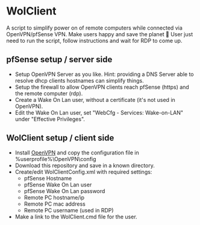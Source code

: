 # WolClient

A script to simplify power on of remote computers while connected via OpenVPN/pfSense VPN. Make users happy and save the planet :blossom:
User just need to run the script, follow instructions and wait for RDP to come up.

## pfSense setup / server side

- Setup OpenVPN Server as you like.
  Hint: providing a DNS Server able to resolve dhcp clients hostnames can simplify things.
- Setup the firewall to allow OpenVPN clients reach pfSense (https) and the remote computer (rdp).
- Create a Wake On Lan user, without a certificate (it's not used in OpenVPN).
- Edit the Wake On Lan user, set "WebCfg - Services: Wake-on-LAN" under "Effective Privileges".

## WolClient setup / client side

- Install [OpenVPN](https://openvpn.net/community-downloads/) and copy the configuration file in %userprofile%\OpenVPN\config
- Download this repository and save in a known directory.
- Create/edit WolClientConfig.xml with required settings:
  - pfSense Hostname
  - pfSense Wake On Lan user
  - pfSense Wake On Lan password
  - Remote PC hostname/ip
  - Remote PC mac address
  - Remote PC username (used in RDP)
- Make a link to the WolClient.cmd file for the user. 
